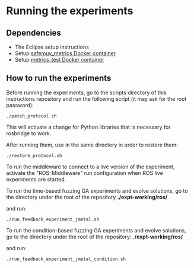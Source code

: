 # Running the experiments

## Dependencies
- The Eclipse setup instructions
- Setup [safemuv_metrics Docker container](https://github.com/safemuv/safemuv_ros/blob/devel/safemuv_dockers/safemuv_metrics/README.md)
- Setup [metrics_test Docker container](https://github.com/safemuv/safemuv_ros/tree/aerolab-experiments/safemuv_dockers/safemuv_metrics/README.md)

## How to run the experiments

Before running the experiments, go to the scripts directory of this
instructions repository and run the following script (it may ask for the root password):
```
./patch_protocol.sh 
```

This will activate a change for Python libraries that is necessary for
rosbridge to work.

After running them, use in the same directory in order to restore them:
```
./restore_protocol.sh 
```

To run the middleware to connect to a live version of the experiment,
activate the "ROS-Middleware" run configuration when ROS live
experiments are started.

To run the time-based fuzzing GA experiments and evolve solutions, go to the directory under the root
of the repository
**./expt-working/ros/**

and run:
```
./run_feedback_experiment_jmetal.sh
```

To run the condition-based fuzzing GA experiments and evolve solutions, go to the directory under the root
of the repository:
**./expt-working/ros/**

and run:
```
./run_feedback_experiment_jmetal_condition.sh
```
